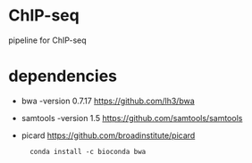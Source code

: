 # ChIP-seq
pipeline for ChIP-seq

# dependencies
* bwa -version 0.7.17
        https://github.com/lh3/bwa
* samtools -version 1.5
        https://github.com/samtools/samtools
* picard
        https://github.com/broadinstitute/picard


        conda install -c bioconda bwa
